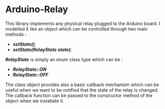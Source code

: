 # Arduino-Relay


This library implements any physical relay plugged to the Arduino board. I modelled it like an object which can be controlled through two main methods :

- **_setState()_**;
- **_setState(RelayState state)_**;

**_RelayState_** is simply an enum class type which can be :

- **_RelayState::ON_** 
- **_RelayState::OFF_**

The class object provides also a basic callback mechanism which can be useful when we want to be notified that the state of the relay is changed. The callback function can be passed to the constructor method of the object when we instatiate it.
